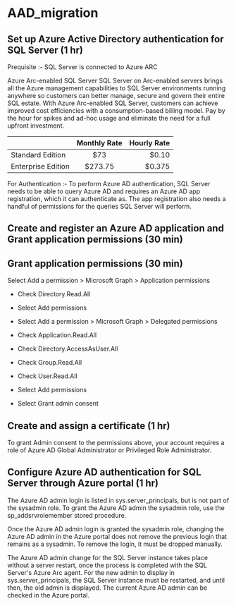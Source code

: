 # AAD_migration

## Set up Azure Active Directory authentication for SQL Server (1 hr)
Prequisite :- SQL Server is connected to Azure ARC

Azure Arc-enabled SQL Server
SQL Server on Arc-enabled servers brings all the Azure management capabilities to SQL Server environments running anywhere so customers can better manage, secure and govern their entire SQL estate. With Azure Arc-enabled SQL Server, customers can achieve improved cost efficiencies with a consumption-based billing model. Pay by the hour for spikes and ad-hoc usage and eliminate the need for a full upfront investment.

|   | Monthly Rate  | Hourly Rate |
| :------------ |:---------------:| -----:|
| Standard Edition      | $73 | $0.10 |
| Enterprise Edition      | $273.75        |   $0.375 |

	
		
		

For Authentication :- To perform Azure AD authentication, SQL Server needs to be able to query Azure AD and requires an Azure AD app registration, which it can authenticate as. The app registration also needs a handful of permissions for the queries SQL Server will perform.

## Create and register an Azure AD application and Grant application permissions (30 min)

## Grant application permissions (30 min)
Select Add a permission > Microsoft Graph > Application permissions

- Check Directory.Read.All
- Select Add permissions
- Select Add a permission > Microsoft Graph > Delegated permissions

- Check Application.Read.All
- Check Directory.AccessAsUser.All
- Check Group.Read.All
- Check User.Read.All
- Select Add permissions
- Select Grant admin consent

## Create and assign a certificate (1 hr)
To grant Admin consent to the permissions above, your account requires a role of Azure AD Global Administrator or Privileged Role Administrator.

## Configure Azure AD authentication for SQL Server through Azure portal (1 hr)
The Azure AD admin login is listed in sys.server_principals, but is not part of the sysadmin role. To grant the Azure AD admin the sysadmin role, use the sp_addsrvrolemember stored procedure.

Once the Azure AD admin login is granted the sysadmin role, changing the Azure AD admin in the Azure portal does not remove the previous login that remains as a sysadmin. To remove the login, it must be dropped manually.

The Azure AD admin change for the SQL Server instance takes place without a server restart, once the process is completed with the SQL Server's Azure Arc agent. For the new admin to display in sys.server_principals, the SQL Server instance must be restarted, and until then, the old admin is displayed. The current Azure AD admin can be checked in the Azure portal.
